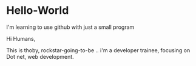 # Hello-World
I'm learning to use github with just a small program

Hi Humans,

This is thoby, rockstar-going-to-be .. i'm  a developer trainee, focusing on Dot net, web development.
